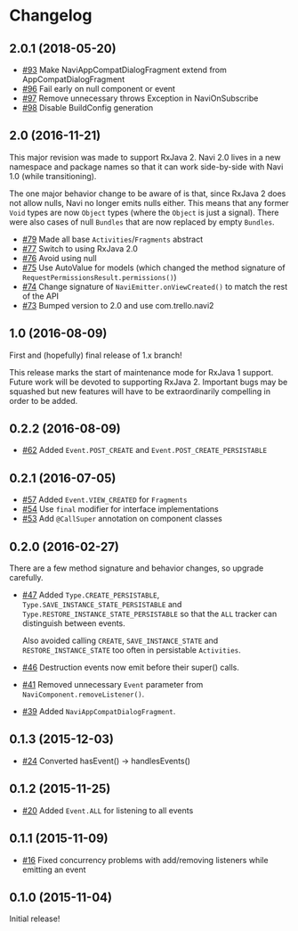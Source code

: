 # Changelog

## 2.0.1 (2018-05-20)

* [#93](https://github.com/trello/navi/pull/93) Make NaviAppCompatDialogFragment extend from AppCompatDialogFragment
* [#96](https://github.com/trello/navi/pull/96) Fail early on null component or event
* [#97](https://github.com/trello/navi/pull/97) Remove unnecessary throws Exception in NaviOnSubscribe
* [#98](https://github.com/trello/navi/pull/98) Disable BuildConfig generation

## 2.0 (2016-11-21)

This major revision was made to support RxJava 2. Navi 2.0 lives in a new namespace and package
names so that it can work side-by-side with Navi 1.0 (while transitioning).

The one major behavior change to be aware of is that, since RxJava 2 does not allow nulls, Navi
no longer emits nulls either. This means that any former `Void` types are now `Object` types
(where the `Object` is just a signal). There were also cases of null `Bundles` that are now replaced
by empty `Bundles`.

* [#79](https://github.com/trello/navi/pull/79) Made all base `Activities`/`Fragments` abstract
* [#77](https://github.com/trello/navi/pull/77) Switch to using RxJava 2.0
* [#76](https://github.com/trello/navi/pull/76) Avoid using null
* [#75](https://github.com/trello/navi/pull/75) Use AutoValue for models (which changed the method signature of `RequestPermissionsResult.permissions()`)
* [#74](https://github.com/trello/navi/pull/74) Change signature of `NaviEmitter.onViewCreated()` to match the rest of the API
* [#73](https://github.com/trello/navi/pull/73) Bumped version to 2.0 and use com.trello.navi2

## 1.0 (2016-08-09)

First and (hopefully) final release of 1.x branch!

This release marks the start of maintenance mode for RxJava 1 support. Future work will be devoted
to supporting RxJava 2. Important bugs may be squashed but new features will have to be
extraordinarily compelling in order to be added.

## 0.2.2 (2016-08-09)

* [#62](https://github.com/trello/navi/pull/62) Added `Event.POST_CREATE` and `Event.POST_CREATE_PERSISTABLE`

## 0.2.1 (2016-07-05)

* [#57](https://github.com/trello/navi/pull/57) Added `Event.VIEW_CREATED` for `Fragments`
* [#54](https://github.com/trello/navi/pull/54) Use `final` modifier for interface implementations
* [#53](https://github.com/trello/navi/pull/53) Add `@CallSuper` annotation on component classes

## 0.2.0 (2016-02-27)

There are a few method signature and behavior changes, so upgrade carefully.

* [#47](https://github.com/trello/navi/pull/47) Added `Type.CREATE_PERSISTABLE`, `Type.SAVE_INSTANCE_STATE_PERSISTABLE` and `Type.RESTORE_INSTANCE_STATE_PERSISTABLE` so that the `ALL` tracker can distinguish between events.

    Also avoided calling `CREATE`, `SAVE_INSTANCE_STATE` and `RESTORE_INSTANCE_STATE` too often in persistable `Activities`.

* [#46](https://github.com/trello/navi/pull/46) Destruction events now emit before their super() calls.
* [#41](https://github.com/trello/navi/pull/41) Removed unnecessary `Event` parameter from `NaviComponent.removeListener()`.
* [#39](https://github.com/trello/navi/pull/39) Added `NaviAppCompatDialogFragment`.

## 0.1.3 (2015-12-03)

* [#24](https://github.com/trello/navi/pull/24) Converted hasEvent() -> handlesEvents()

## 0.1.2 (2015-11-25)

* [#20](https://github.com/trello/navi/pull/20) Added `Event.ALL` for listening to all events

## 0.1.1 (2015-11-09)

* [#16](https://github.com/trello/navi/pull/16) Fixed concurrency problems with add/removing listeners while emitting an event

## 0.1.0 (2015-11-04)

Initial release!